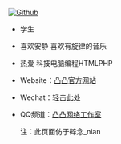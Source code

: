 [![Github](https://github-readme-stats.vercel.app/api?username=tutuos)](https://github.com/tutuos)
- 学生

- 喜欢安静 喜欢有旋律的音乐

- 热爱 科技电脑编程HTMLPHP

- Website：[凸凸官方网站](https://www.tutuos.com)

- Wechat：[轻击此处](https://bucket-tutu-oss.yaqian.hk/Wechat.jpg)

- QQ频道：[凸凸网络工作室](https://qun.qq.com/qqweb/qunpro/share?_wv=3&_wwv=128&inviteCode=Hm4E0&from=246610&biz=ka)

  注：此页面仿于碎念_nian
